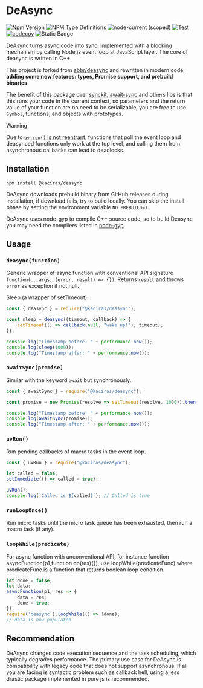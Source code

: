 # DeAsync

[![Npm Version](https://img.shields.io/npm/v/@kaciras/deasync)](https://www.npmjs.com/package/@kaciras/deasync)
![NPM Type Definitions](https://img.shields.io/npm/types/%40kaciras%2Fdeasync)
![node-current (scoped)](https://img.shields.io/node/v/@kaciras/deasync)
[![Test](https://github.com/Kaciras/deasync/actions/workflows/test.yml/badge.svg)](https://github.com/Kaciras/deasync/actions/workflows/test.yml)
[![codecov](https://codecov.io/gh/Kaciras/deasync/branch/master/graph/badge.svg?token=ST7ROWQH0Z)](https://codecov.io/gh/Kaciras/deasync)
![Static Badge](https://img.shields.io/badge/dependencies-0-46c018)

DeAsync turns async code into sync, implemented with a blocking mechanism by calling Node.js event loop at JavaScript layer. The core of deasync is written in C++.

This project is forked from [abbr/deasync](https://github.com/abbr/deasync) and rewritten in modern code, **adding some new features: types, Promise support, and prebuild binaries.**

The benefit of this package over [synckit](https://github.com/un-ts/synckit), [await-sync](https://github.com/jimmywarting/await-sync) and others libs is that this runs your code in the current context, so parameters and the return value of your function are no need to be serializable, you are free to use `Symbol`, functions, and objects with prototypes.

> [!WARNING]
> 
> Due to [`uv_run()` is not reentrant](https://docs.libuv.org/en/v1.x/loop.html#c.uv_run), functions that poll the event loop and deasynced functions only work at the top level, and calling them from asynchronous callbacks can lead to deadlocks.

## Installation

```shell
npm install @kaciras/deasync
```

DeAsync downloads prebuild binary from GitHub releases during installation, if download fails, try to build locally. You can skip the install phase by setting the environment variable `NO_PREBUILD=1`.

DeAsync uses node-gyp to compile C++ source code, so to build Deasync you may need the compilers listed in [node-gyp](https://github.com/nodejs/node-gyp).

## Usage

### `deasync(function)`

Generic wrapper of async function with conventional API signature `function(...args, (error, result) => {})`. Returns `result` and throws `error` as exception if not null.

Sleep (a wrapper of setTimeout):

```javascript
const { deasync } = require("@kaciras/deasync");

const sleep = deasync((timeout, callback) => {
	setTimeout(() => callback(null, "wake up!"), timeout);
});

console.log("Timestamp before: " + performance.now());
console.log(sleep(1000));
console.log("Timestamp after: " + performance.now());
```

### `awaitSync(promise)`

Similar with the keyword `await` but synchronously.

```javascript
const { awaitSync } = require("@kaciras/deasync");

const promise = new Promise(resolve => setTimeout(resolve, 1000)).then(() => "wake up!")

console.log("Timestamp before: " + performance.now());
console.log(awaitSync(promise));
console.log("Timestamp after: " + performance.now());
```

### `uvRun()`

Run pending callbacks of macro tasks in the event loop.

```javascript
const { uvRun } = require("@kaciras/deasync");

let called = false;
setImmediate(() => called = true);

uvRun();
console.log(`Called is ${called}`); // Called is true
```

### `runLoopOnce()`

Run micro tasks until the micro task queue has been exhausted, then run a macro task (if any).

### `loopWhile(predicate)`

For async function with unconventional API, for instance function asyncFunction(p1,function cb(res){}), use loopWhile(predicateFunc) where predicateFunc is a function that returns boolean loop condition.

```javascript
let done = false;
let data;
asyncFunction(p1, res => {
	data = res;
	done = true;
});
require('deasync').loopWhile(() => !done);
// data is now populated
```

## Recommendation

DeAsync changes code execution sequence and the task scheduling, which typically degrades performance. The primary use case for DeAsync is compatibility with legacy code that does not support asynchronous. If all you are facing is syntactic problem such as callback hell, using a less drastic package implemented in pure js is recommended.
